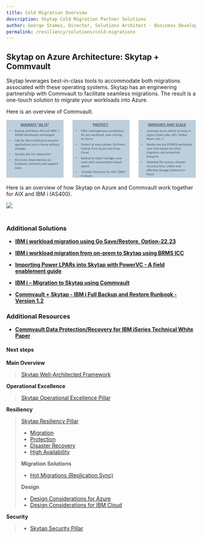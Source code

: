```yaml
---
title: Cold Migration Overview
description: Skytap Cold Migration Partner Solutions
author: George Stamos, Director, Solutions Architect - Business Development
permalink: /resiliency/solutions/cold-migrations
---
```


## Skytap on Azure Architecture: Skytap + Commvault

Skytap leverages best-in-class tools to accommodate both migrations
associated with these operating systems. Skytap has an engineering
partnership with Commvault to facilitate seamless migrations. The result
is a one-touch solution to migrate your workloads into Azure.

Here is an overview of Commvault.

<img src="https://raw.githubusercontent.com/skytap/well-architected-framework/master/resiliency/migrationmedia/media/image7.png">

Here is an overview of how Skytap on Azure and Commvault work together
for AIX and IBM i (AS400).

<img src="https://raw.githubusercontent.com/skytap/well-architected-framework/master/resiliency/migrationmedia/media/image8.png">

<BR>
<BR>


### Additional Solutions

- **[IBM i workload migration using Go Save/Restore, Option-22,23](./go-save)**

- **[IBM i workload migration from on-prem to Skytap using BRMS ICC](./brms/)**

- **[Importing Power LPARs into Skytap with PowerVC - A field enablement guide](./power-vc)**

- **<a href="https://raw.githubusercontent.com/skytap/well-architected-framework/master/resiliency/protectionmedia/IBM_i_Migration_to_Skytap_using_Commvault.pdf" target="_blank">IBM i – Migration to Skytap using Commvault</a>**

- **[Commvault + Skytap - IBM i Full Backup and Restore Runbook - Version 1.2](./commvault)**

### Additional Resources

- **<a href="https://raw.githubusercontent.com/skytap/well-architected-framework/master/resiliency/protectionmedia/commvault-iseries-protection-technical-whitepaper.pdf" target="_blank">Commvault Data Protection/Recovery for IBM iSeries Technical White Paper</a>**

#### Next steps

**Main Overview**
> [Skytap Well-Architected Framework](../../)

**Operational Excellence**
>[Skytap Operational Excellence Pillar](../../operations/)

**Resiliency**
>[Skytap Resiliency Pillar](../)
>* [Migration](../migrations)
>* [Protection](../backups)
>* [Disaster Recovery](../disaster-recovery)
>* [High Availability](../ibmi-disaster-recovery)
>
>**Migration Solutions**
>* [Hot Migrations (Replication Sync)](./hot-migrations)
>
>**Design**
>* [Design Considerations for Azure](../design-considerations-azure)
>* [Design Considerations for IBM Cloud](../design-considerations-ibm)

**Security**
> * [Skytap Security Pillar](../../security/)
